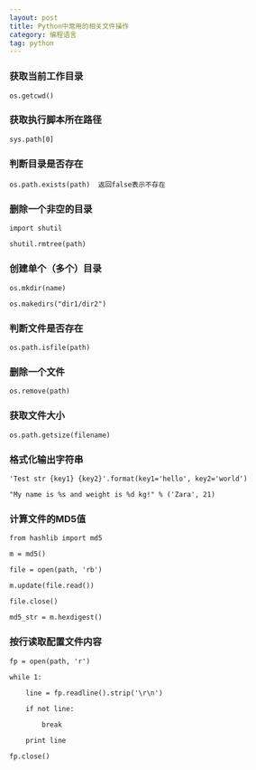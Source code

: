 ```yaml
---
layout: post
title: Python中常用的相关文件操作
category: 编程语言
tag: python
---
```


### 获取当前工作目录

    os.getcwd()

### 获取执行脚本所在路径

    sys.path[0]

### 判断目录是否存在

    os.path.exists(path)  返回false表示不存在

### 删除一个非空的目录

    import shutil

    shutil.rmtree(path)

### 创建单个（多个）目录

    os.mkdir(name)

    os.makedirs("dir1/dir2")

### 判断文件是否存在

    os.path.isfile(path)

### 删除一个文件

    os.remove(path)

### 获取文件大小

    os.path.getsize(filename)

### 格式化输出字符串

    'Test str {key1} {key2}'.format(key1='hello', key2='world')

    "My name is %s and weight is %d kg!" % ('Zara', 21)

### 计算文件的MD5值

    from hashlib import md5

    m = md5()

    file = open(path, 'rb')

    m.update(file.read())

    file.close()

    md5_str = m.hexdigest()

### 按行读取配置文件内容

    fp = open(path, 'r')

    while 1:

        line = fp.readline().strip('\r\n')

        if not line:

            break

        print line

    fp.close()

